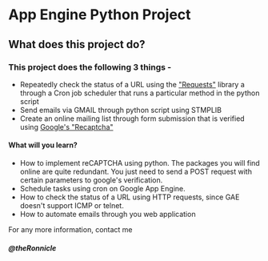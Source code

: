 <h1>App Engine Python Project</h1>

<h2> What does this project do? </h2>

<h3>This project does the following 3 things -</h3>
<ul>
<li>Repeatedly check the status of a URL using the <a href="http://www.python-requests.org/en/latest/">"Requests"</a> library a through a Cron job scheduler that runs a particular method in the python script </li>
<li>Send emails via GMAIL through python script using STMPLIB </li>
<li>Create an online mailing list through form submission that is verified using <a href="https://www.google.com/recaptcha/intro/index.html">Google's "Recaptcha"</a></li>
</ul>
<h4>What will you learn?</h4>
<ul>
<li>How to implement reCAPTCHA using python. The packages you will find online are quite redundant. You just need to send a POST request with certain parameters to google's verification. </li>
<li>Schedule tasks using cron on Google App Engine.</li>
<li>How to check the status of a URL using HTTP requests, since GAE doesn't support ICMP or telnet.</li>
<li>How to automate emails through you web application</li>
</ul>


For any more information, contact me <h5>@theRonnicle</h5>
